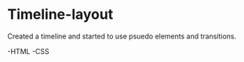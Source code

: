 # Timeline-layout

Created a timeline and started to use psuedo elements and transitions.

-HTML -CSS
